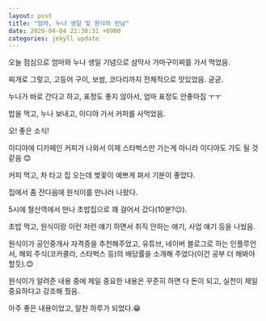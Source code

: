 ```yaml
---
layout: post
title: "엄마, 누나 생일 및 원식이 만남"
date: 2020-04-04 22:30:31 +0900
categories: jekyll update
---
```


오늘 점심으로 엄마와 누나 생일 기념으로 삼막사 가마구이찌를 가서 먹었음.

찌개로 그렇고, 고등어 구이, 보쌈, 코다리까지 전체적으로 맛있었음. 굳굳.

누나가 바로 간다고 하고, 표정도 좋지 않아서, 엄마 표정도 안좋아짐 ㅜㅜ

밥을 먹고, 누나 보내고, 이디야 가서 커피를 사먹었음.

오! 좋은 소식!

이디야에 디카페인 커피가 나와서 이제 스타벅스만 가는게 아니라 이디야도 가도 될 것 같음 😊

커피 먹고, 차 타고 집 오는데 벚꽃이 예쁘게 펴서 기분이 좋았다.

집에서 좀 잔다음에 원식이를 만나러 나왔다.

5시에 철산역에서 만나 초밥집으로 꽤 걸어서 갔다(10분?😉).

초밥 먹고, 원식이랑 이런 저런 얘기 하면서 취직 안하는 얘기, 사업 얘기 등을 나눴음.

원식이가 공인중개사 자격증을 추천해주었고, 유튜브, 네이버 블로그로 하는 인플루언서, 해외 주식(코카콜라, 스타벅스 등)의 배당률을 소개해 주었다(이건 공부 더 해봐야 할듯).😊

원식이가 알려준 내용 중에 제일 중요한 내용은 꾸준히 하면 다 돈이 되고, 실천이 제일 중요하다고 강조해 줬음.

아주 좋은 내용이었고, 알찬 하루가 되었다.😁

